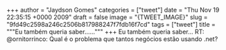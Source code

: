 
+++
author = "Jaydson Gomes"
categories = ["tweet"]
date = "Thu Nov 19 22:35:15 +0000 2009"
draft = false
image = "{TWEET_IMAGE}"
slug = "9fd49c2598a246c2506b817988247f7fdb16f7cd"
tags = ["tweet"]
title = """Eu também queria saber......"""
+++
Eu também queria saber... RT: @ornitorrinco: Qual é o problema que tantos negócios estão usando .net?

